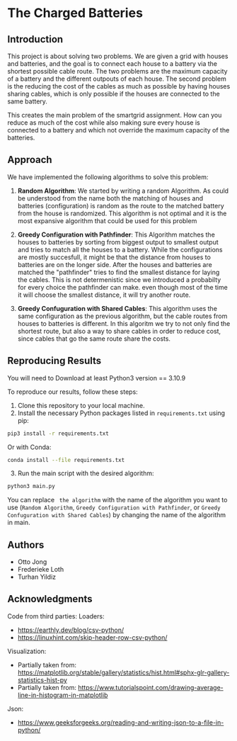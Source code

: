 # The Charged Batteries

## Introduction

This project is about solving two problems. We are given a grid with houses and batteries, and the goal is to connect each house to a battery via the shortest possible cable route. The two problems are the maximum capacity of a battery and the different outpouts of each house. The second problem is the reducing the cost of the cables as much as possible by having houses sharing cables, which is only possible if the houses are connected to the same battery. 

This creates the main problem of the smartgrid assignment. How can you reduce as much of the cost while also making sure every house is connected to a battery and which not override the maximum capacity of the batteries.

## Approach

We have implemented the following algorithms to solve this problem:

1. **Random Algorithm**: We started by writing a random Algorithm. As could be understood from the name both the matching of houses and batteries (configuration) is random as the route to the matched battery from the house is randomized. This algorithm is not optimal and it is the most expansive algorithm that could be used for this problem

2. **Greedy Configuration with Pathfinder**: This Algorithm matches the houses to batteries by sorting from biggest output to smallest output and tries to match all the houses to a battery. While the configurations are mostly succesfull, it might be that the distance from houses to batteries are on the longer side. After the houses and batteries are matched the "pathfinder" tries to find the smallest distance for laying the cables. This is not determenistic since we introduced a probabilty for every choice the pathfinder can make. even though most of the time it will choose the smallest distance, it will try another route.
3. **Greedy Confuguration with Shared Cables**: This algorithm uses the same configuration as the previous algorithm, but the cable routes from houses to batteries is different. In this algoritm we try to not only find the shortest route, but also a way to share cables in order to reduce cost, since cables that go the same route share the costs.

## Reproducing Results
You will need to Download at least Python3 version == 3.10.9

To reproduce our results, follow these steps:

1. Clone this repository to your local machine.
2. Install the necessary Python packages listed in `requirements.txt` using pip:
```bash
pip3 install -r requirements.txt
```

Or with Conda:
```bash
conda install --file requirements.txt
```

3. Run the main script with the desired algorithm: 
```bash
python3 main.py
```

You can replace ` the algorithm` with the name of the algorithm you want to use (`Random Algorithm`, `Greedy Configuration with Pathfinder`, or `Greedy Confuguration with Shared Cables`) by changing the name of the algorithm in main.

## Authors

- Otto Jong
- Frederieke Loth
- Turhan Yildiz

## Acknowledgments
Code from third parties:
Loaders:
-   https://earthly.dev/blog/csv-python/
-   https://linuxhint.com/skip-header-row-csv-python/

Visualization:
-   Partially taken from: https://matplotlib.org/stable/gallery/statistics/hist.html#sphx-glr-gallery-statistics-hist-py
-   Partially taken from: https://www.tutorialspoint.com/drawing-average-line-in-histogram-in-matplotlib

Json:
-   https://www.geeksforgeeks.org/reading-and-writing-json-to-a-file-in-python/ 
